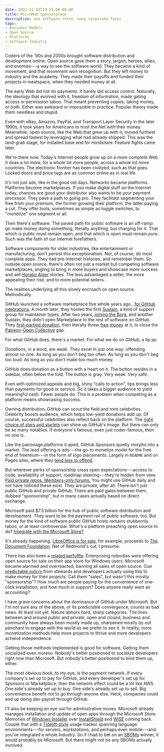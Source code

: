 ```yaml
---
date: 2022-12-03T13:25:08-08:00
title: MicroHub Sponsorplace
description: one software store, many corporate faces
tags:
- Business Models
- Open Source
- Platforms
- Software Industry
---
```


Coders of the '90s and 2000s brought software distribution and development online.  Open source gave them a story, jargon, heroes, allies, and enemies---a way to see the software world.  They became a kind of movement, and that movement won recognition.  But they left money to industry and the academy.  They made their payoffs and funded their projects in meatspace, when they needed money at all.

The early Web did not do payments.  It barely did access control.  Naturally, the ideology that evolved with it, freedom of information, made gating access or permission taboo.  That meant preventing copies, taking money, or both.  Either was awkward or impossible in practice.  Popular theory made them needless and stupid.

Even with eBay, Amazon, PayPal, and Transport Layer Security in the later 1990s, it took years for Americans to trust the Net with their money.  Meanwhile, open source, like the Web that grew up with it, moved furthest and spread fastest by leveraging what had already shipped.  This was the land-grab stage, for installed base and for mindshare.  Feature fights came later.

We're there now.  Today's Internet people grow up on a more complete Web.  It does a lot more, for a whole lot more people, across a whole lot more countries.  The electronic frontier has been civilized, such as that goes.  Locked doors and price tags are as common online as in real life.

It's not just ads, like in the good old days.  Networks became platforms.  Platforms become marketplaces.  If you make digital stuff on the Internet today, chances are good your distributor also wants to be your payment processor.  They pave a path to going pro.  They facilitate segmenting your free from your premium, the former growing their platform, the latter paying a cut.  They offer tools, sometimes as simple as toggle switches, to "monetize" one segment or all.

Then there's software.  The paved path for public software is an off-ramp: go make money doing something, literally anything, but charging for it.  That which is public must remain open, and that which is open must remain pure.  Such was the faith of our Internet forefathers.

Software components for older industries, like entertainment or manufacturing, don't persist this exceptionalism.  Nor, of course, do most complete apps.  They had pre-Internet histories, and remember them.  So outside open source, there's often not just a market but competing software marketplaces, angling to bring in more buyers and showcase more success and sell [Horatio Alger](https://en.wikipedia.org/wiki/Horatio_Alger) stories.  The less advantaged a seller, the more appealing their rise, and to more potential sellers.

The realities underlying all this slowly encroach on open source.  Methodically.

GitHub launched a software marketplace five whole years ago...[for GitHub integrations](https://github.blog/2017-05-22-introducing-github-marketplace-and-more-tools-to-customize-your-workflow/).  A month later, they hosted the first [Sustain](https://sustainoss.org/assets/pdf/SustainOSS-west-2017-report.pdf), a kind of support group for maintainer types.  After two years, [joining the Borg](https://news.microsoft.com/2018/06/04/microsoft-to-acquire-github-for-7-5-billion/), and another Sustain, they didn't open Marketplace to the rest of software on GitHub.  They [first-partied donation](https://github.blog/2019-05-23-announcing-github-sponsors-a-new-way-to-contribute-to-open-source/), then literally threw [free](https://docs.github.com/en/sponsors/getting-started-with-github-sponsors/about-github-sponsors#about-the-github-sponsors-matching-fund) [money](https://docs.github.com/en/sponsors/getting-started-with-github-sponsors/about-github-sponsors#about-github-sponsors) at it, to close the [Patreon](https://www.patreon.com)-[Open Collective](https://www.opencollective.com) gap.

For what GitHub does, there's a market.  For what we do on GitHub, a tip jar.

Donations, in a word, are weak.  They excel in just one way: offending almost no one.  As long as you don't beg too often.  As long as you don't beg too loud.  As long as you don't make too much money.

GitHub does donation as a button with a heart on it.  The button resides in a sidebar, often below the fold.  The button is gray.  Very weak.  Very safe.

Even with optimized appeals and big, shiny "calls to action", tips brings less than payments for good or service.  So it takes a bigger audience to yield meaningful cash.  Fewer people do.  This is a problem when competing as a platform means showcasing success.

Owning distribution, GitHub can scout the field and mint celebrities.  Celebrity boosts audience, which helps low-yield donations add up.  Of course, successful celebrities also reflect back on the platform.  The [right choice of stars and starlets](https://stars.github.com/) can shine up GitHub's image.  But there can only be so many notables.  If everyone's famous, even just coder-famous, then no one is.

Like the patronage platforms it aped, GitHub Sponsors quietly morphs into a market.  The lead offering is ads---the go-to monetize model for the free end of freemium---in the form of logo placements.  Largely in `README` and on Pages sites, where they [tend less to offend](https://feross.org/funding-experiment-recap/).

But wherever perks of sponsorship cross open expectations---access to code, availability of support, roadmap steering---they're hidden from view.  [Paid private repos.  Members-only forums.](https://github.blog/2022-02-02-new-sponsors-only-repositories-custom-amounts-and-more/)  You might use GitHub daily and not have noticed these exist.  They are private, after all.  There isn't just public GitHub and private GitHub.  There are paid gates between them, dubbed "sponsorship", but in many cases actually based on direct exchange.

Microsoft paid $7.5 billion for the hub of public software distribution and development.  They want to be the payment rail of public software, too.  But money for the kind of software public GitHub hosts remains stubbornly taboo, or at least controversial.  What's a platform preaching open source to do?  [Integrate with the Microsoft Store?](https://www.pcgamer.com/microsoft-store-u-turn-open-source/)

It's already happening.  [LibreOffice is for sale](https://apps.microsoft.com/store/detail/libreoffice/9PB80DCFP83W), for example, proceeds to [The Document Foundation](https://www.documentfoundation.org/).  Net of Redmond's cut, I presume.

There has also been a [related kerfuffle](https://www.pcgamer.com/microsoft-store-u-turn-open-source/).  Enterprising nobodies were offering open source for sale on their app store for Windows users.  Microsoft became alarmed and overreacted, banning all sales of open source.  Cue [predictable outcry](https://sfconservancy.org/blog/2022/jul/07/microsoft-bans-commerical-open-source-in-app-store/) from stewards and developers actually using this to make money for their projects.  Call them "sales", but wasn't this mostly "sponsorship"?  How much are people paying for the convenience of one-click installation, and how much in support?  Does anyone really want an accounting?

I have grave concerns about the dominance of GitHub under Microsoft.  But I'm not sure any of the above, or its predictable convergence, counts as bad news.  At least not yet.  Nature abhors hard, sharp categories.  The lines between and around public and private, open and closed, business and community have always been mostly made up, sharpened mostly by out penchant to engage with the world as we prefer to see it.  In reality, more monetization methods help more projects to thrive and more developers achieve independence.

Getting those methods implemented is good for software.  Getting them socialized even moreso.  Nobody's better positioned to socialize developers right now than Microsoft.  But nobody's better positioned to bind them up, either.

The most obvious hook, to my eye, is the payment network.  If every company's set up to pay for GitHub, and every developer's set up for Sponsors or Marketplace, then the network effect could be a lot like AWS.  One side's already set up to buy.  One side's already set up to sell.  Big convenience benefit not to go through anyone else.  Heck, companies could end up doing dev payroll through GitHub.

I'll also be keeping an eye out for administrative moves.  Microsoft already manages installation and update of open apps through the Microsoft Store.  Memories of [Windows Installer](https://en.wikipedia.org/wiki/Windows_Installer) over [InstallShield](https://en.wikipedia.org/wiki/InstallShield) and [WISE](https://en.wikipedia.org/wiki/Wise_Solutions) coming back. Couple that with a [Tidelift-style](https://tidelift.com/subscription/how-to-connect-tidelift-with-github) usage tracker spanning language environments---for servers, workstations, and perhaps even mobile---and you've integrated a whole industry.  So if I had to bet on an [SBOMs](https://www.whitehouse.gov/briefing-room/presidential-actions/2021/05/12/executive-order-on-improving-the-nations-cybersecurity/) winner, it would probably be Microsoft.  But there might not be any SBOMs actually involved.
